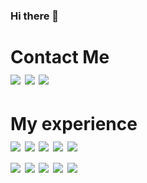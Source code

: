 ### Hi there 👋


   <h1>Contact Me <br/>
<a href="https://www.linkedin.com/in/anas-al-khamis-855ab4232/">
<img src="https://img.shields.io/badge/Linkedin-%23039BE5.svg?&style=for-the-badge&logo=Linkedin&logoColor=white"></a>
<a href="mailto:emersonpess011108@gmail.com?"><img src="https://img.shields.io/badge/Outlook-0078D4?style=for-the-badge&logo=microsoft-outlook&logoColor=white"></a>
  <a href="https://portfolio-a1lafktoi-anasalkhamis.vercel.app/welcome"><img src="https://img.shields.io/badge/<A/> Portfolio-003545?style=for-the-badge"></a>
  <br/>
  <h1>My experience
    <br/>
   <img src="https://img.shields.io/badge/MySQL-005C84?style=for-the-badge&logo=mysql&logoColor=white">
   <img src="https://img.shields.io/badge/MongoDB-4EA94B?style=for-the-badge&logo=mongodb&logoColor=white">
   <img src="https://img.shields.io/badge/jQuery-0769AD?style=for-the-badge&logo=jquery&logoColor=white">
   <img src="https://img.shields.io/badge/Node.js-339933?style=for-the-badge&logo=nodedotjs&logoColor=white">
   <img src="https://img.shields.io/badge/React-20232A?style=for-the-badge&logo=react&logoColor=61DAFB">
     <br/>
   <img src="https://img.shields.io/badge/Redux-593D88?style=for-the-badge&logo=redux&logoColor=white">
   <img src="https://img.shields.io/badge/Socket.io-010101?&style=for-the-badge&logo=Socket.io&logoColor=white">
   <img src="https://img.shields.io/badge/CSS3-1572B6?style=for-the-badge&logo=css3&logoColor=white">
   <img src="https://img.shields.io/badge/HTML5-E34F26?style=for-the-badge&logo=html5&logoColor=white">
   <img src="https://img.shields.io/badge/JavaScript-323330?style=for-the-badge&logo=javascript&logoColor=F7DF1E">
  
  
  
  
